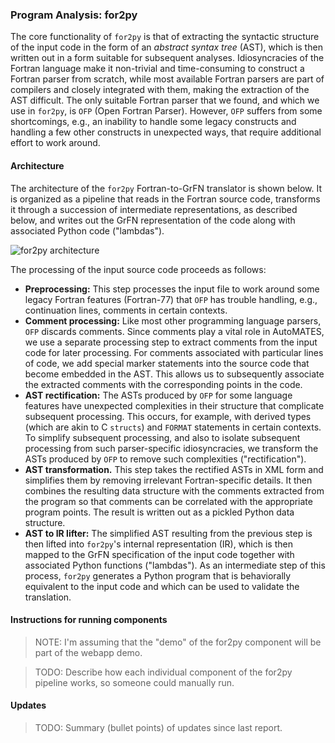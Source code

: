 ### Program Analysis: for2py

The core functionality of `for2py` is that of extracting the syntactic structure of the input code in the form of an *abstract syntax tree* (AST), which is then written out in a form suitable for subsequent analyses.  Idiosyncracies of the Fortran language make it non-trivial and time-consuming to construct a Fortran parser from scratch, while most available Fortran parsers are part of compilers and closely integrated with them, making the extraction of the AST difficult.  The only suitable Fortran parser that we found, and which we use in `for2py`, is `OFP` (Open Fortran Parser).  However, `OFP` suffers from some shortcomings, e.g., an inability to handle some legacy constructs and handling a few other constructs in unexpected ways, that require additional effort to work around.

#### Architecture

The architecture of the `for2py` Fortran-to-GrFN translator is shown below.  It is organized as a pipeline that reads in the Fortran source code, transforms it through a succession of intermediate representations, as described below, and writes out the GrFN representation of the code along with associated Python code ("lambdas").

![for2py architecture](https://github.com/ml4ai/automates/blob/m5_phase1_report/documentation/deliverable_reports/m5_final_phase1_report/for2py-architecture.png)


The processing of the input source code proceeds as follows:

* **Preprocessing:** This step processes the input file to work around some legacy Fortran features (Fortran-77) that `OFP` has trouble handling, e.g., continuation lines, comments in certain contexts.
* **Comment processing:** Like most other programming language parsers, `OFP` discards comments.  Since comments play a vital role in AutoMATES, we use a separate processing step to extract comments from the input code for later processing.  For comments associated with particular lines of code, we add special marker statements into the source code that become embedded in the AST.  This allows us to subsequently associate the extracted comments with the corresponding points in the code.
* **AST rectification:** The ASTs produced by `OFP` for some language features have unexpected complexities in their structure that complicate subsequent processing.  This occurs, for example, with derived types (which are akin to C `structs`) and `FORMAT` statements in certain contexts.  To simplify subsequent processing, and also to isolate subsequent processing from such parser-specific idiosyncracies, we transform the ASTs produced by `OFP` to remove such complexities ("rectification").
* **AST transformation.** This step takes the rectified ASTs in XML form and simplifies them by removing irrelevant Fortran-specific details.  It then combines the resulting data structure with the comments extracted from the program so that comments can be correlated with the appropriate program points.  The result is written out as a pickled Python data structure.
* **AST to IR lifter:** The simplified AST resulting from the previous step is then lifted into `for2py`'s internal representation (IR), which is then mapped to the GrFN specification of the input code together with associated Python functions ("lambdas").  As an intermediate step of this process, `for2py` generates a Python program that is behaviorally equivalent to the input code and which can be used to validate the translation.



#### Instructions for running components

>NOTE: I'm assuming that the "demo" of the for2py component will be part of the webapp demo.

>TODO: Describe how each individual component of the for2py pipeline works, so someone could manually run.

#### Updates

>TODO: Summary (bullet points) of updates since last report.
